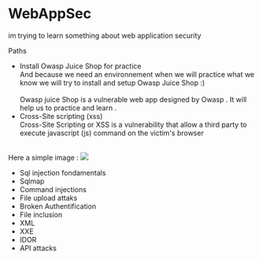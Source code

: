 # WebAppSec
im trying to learn something about web application security 

Paths <br>
- Install Owasp Juice Shop for practice <br>
And because we need an environnement when we will practice what we know we will try to install and setup Owasp Juice Shop :) <br><br>
Owasp juice Shop is a vulnerable web app designed by Owasp . It will help us to practice and learn . <br>
- Cross-Site scripting (xss)<br>
Cross-Site Scripting or XSS is a vulnerability that allow a third party to execute javascript (js) command on the victim's browser
<br>
Here a simple image :
  <image src="https://github.com/msfcode/WebAppSec/assets/74313566/f94ee703-337b-4ee1-887f-6b2a0c3404b0)">

- Sql injection fondamentals
- Sqlmap
- Command injections
- File upload attaks
- Broken Authentification
- File inclusion
- XML
- XXE
- IDOR
- API attacks
